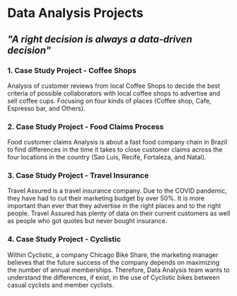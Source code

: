 # Data Analysis Projects

## *"A right decision is always a data-driven decision"*

### 1. Case Study Project - Coffee Shops

Analysis of customer reviews from local Coffee Shops to decide the best criteria of possible collaborators  with local coffee shops to
advertise and sell coffee cups. Focusing on four kinds of places (Coffee shop, Cafe, Espresso bar, and Others).


### 2. Case Study Project - Food Claims Process

Food customer claims Analysis is about a fast food company chain in Brazil to find differences in the time it takes to close customer claims across the four locations in the country (Sao Luis, Recife, Fortaleza, and Natal).


### 3. Case Study Project - Travel Insurance

Travel Assured is a travel insurance company. Due to the COVID pandemic, they have had to cut their marketing budget by over 50%. It is more important than ever that they advertise in the right places and to the right people. Travel Assured has plenty of data on their current customers as well as people who got quotes but never bought insurance.


### 4. Case Study Project - Cyclistic

Within Cyclistic, a company Chicago Bike Share, the marketing manager believes that the future success of the company depends on maximizing the number of annual memberships. Therefore, Data Analysis team wants to understand the differences, if exist, in the use of Cyclistic bikes between casual cyclists and member cyclists.



